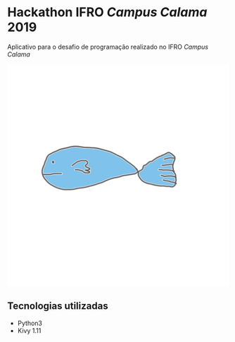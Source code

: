 # Hackathon IFRO _Campus Calama_ 2019

Aplicativo para o desafio de programação realizado no IFRO _Campus Calama_

![icone.png](app/images/icone.png)

## Tecnologias utilizadas

- Python3
- Kivy 1.11
